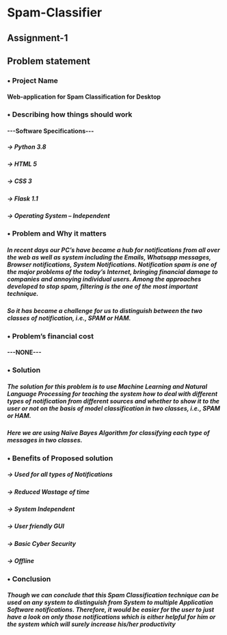 # Spam-Classifier
## Assignment-1
## Problem statement

### •	Project Name
####     Web-application for Spam Classification for Desktop

### •	Describing how things should work
####    ---Software Specifications---
#####      ->	Python 3.8
#####      ->	HTML 5
#####      ->	CSS 3
#####      ->	Flask 1.1
#####      ->	Operating System – Independent


### •	Problem and Why it matters
#####    In recent days our PC’s have became a hub for notifications from all over the web as well as system including the Emails, Whatsapp messages, Browser notifications, System Notifications. Notification spam is one of the major problems of the today’s Internet, bringing financial damage to companies and annoying individual users. Among the approaches developed to stop spam, filtering is the one of the most important technique.
#####    So it has became a challenge for us to distinguish between the two classes of notification, i.e., SPAM or HAM.
### •	Problem’s financial cost
####    ---NONE---

### •	Solution
#####    The solution for this problem is to use Machine Learning and Natural Language Processing for teaching the system how to deal with different types of notification from different sources and whether to show it to the user or not on the basis of model classification in two classes, i.e., SPAM or HAM.
#####    Here we are using Naïve Bayes Algorithm for classifying each type of messages in two classes. 
 

### •	Benefits of Proposed solution
#####    ->	Used for all types of Notifications
#####    ->	Reduced Wastage of time
#####    ->	System Independent
#####    ->	User friendly GUI
#####    ->	Basic Cyber Security
#####    ->	Offline
### •	Conclusion
#####    Though we can conclude that this Spam Classification technique can be used on any system to distinguish from System to multiple Application Software notifications. Therefore, it would be easier for the user to just have a look on only those notifications which is either helpful for him or the system which will surely increase his/her productivity

